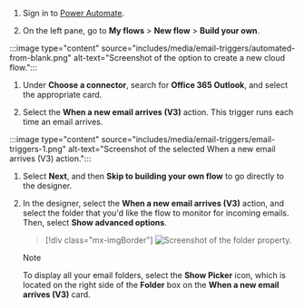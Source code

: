 1. Sign in to [Power Automate](https://flow.microsoft.com).

1. On the left pane, go to **My flows** > **New flow** > **Build your own**.

:::image type="content" source="includes/media/email-triggers/automated-from-blank.png" alt-text="Screenshot of the option to create a new cloud flow.":::


1. Under **Choose a connector**, search for **Office 365 Outlook**, and select the appropriate card.

1. Select the **When a new email arrives (V3)** action. This trigger runs each time an email arrives.

:::image type="content" source="includes/media/email-triggers/email-triggers-1.png" alt-text="Screenshot of the selected When a new email arrives (V3) action.":::

1. Select **Next**, and then **Skip to building your own flow** to go directly to the designer.

1. In the designer, select the **When a new email arrives (V3)** action, and select the folder that you'd like the flow to monitor for incoming emails. Then, select **Show advanced options**.

    > [!div class="mx-imgBorder"]
    > ![Screenshot of the folder property.](media/email-triggers/email-triggers-subject-folder.png "Folder property")

     >[!NOTE]
     > To display all your email folders, select the **Show Picker** icon, which is located on the right side of the **Folder** box on the **When a new email arrives (V3)** card.
